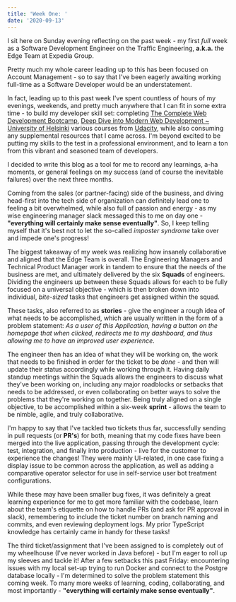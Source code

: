 ```yaml
---
title: 'Week One: '
date: '2020-09-13'
---
```


I sit here on Sunday evening reflecting on the past week - my first _full_ week as a Software Development Engineer on the Traffic Engineering, **a.k.a.** the Edge Team at Expedia Group. 

Pretty much my whole career leading up to this has been focused on Account Management - so to say that I've been eagerly awaiting working full-time as a Software Developer would be an understatement. 

In fact, leading up to this past week I've spent countless of hours of my evenings, weekends, and pretty much anywhere that I can fit in some extra time - to build my developer skill set: completing [The Complete Web Development Bootcamp](https://www.udemy.com/course/the-complete-web-development-bootcamp/learn/lecture/12385906#overview), [Deep Dive into Modern Web Development ~ University of Helsinki](https://fullstackopen.com/en/) various courses from [Udacity](https://www.udacity.com/), while also consuming any supplemental resources that I came across. I'm beyond excited to be putting my skills to the test in a professional environment, and to learn a ton from this vibrant and seasoned team of developers.

I decided to write this blog as a tool for me to record any learnings, a-ha moments, or general feelings on my success (and of course the inevitable failures) over the next three months. 

Coming from the sales (or partner-facing) side of the business, and diving head-first into the tech side of organization can definitely lead one to feeling a bit overwhelmed, while also full of passion and energy - as my wise engineering manager slack messaged this to me on day one - **"everything will certainly make sense eventually"**. So, I keep telling myself that it's best not to let the so-called _imposter syndrome_ take over and impede one's progress!

The biggest takeaway of my week was realizing how insanely collaborative and aligned that the Edge Team is overall. The Engineering Managers and Technical Product Manager work in tandem to ensure that the needs of the business are met, and ultimately delivered by the six **Squads** of engineers. Dividing the engineers up between these Squads allows for each to be fully focused on a universal objective - which is then broken down into individual, _bite-sized_ tasks that engineers get assigned within the squad. 

These tasks, also referred to as **stories** - give the engineer a rough idea of what needs to be accomplished, which are usually written in the form of a problem statement: _As a user of this Application, having a button on the homepage that when clicked, redirects me to my dashboard, and thus allowing me to have an improved user experience_.

The engineer then has an idea of what they will be working on, the work that needs to be finished in order for the ticket to be _done_ - and then will update their status accordingly while working through it. Having daily standup meetings within the Squads allows the engineers to discuss what they've been working on, including any major roadblocks or setbacks that needs to be addressed, or even collaborating on better ways to solve the problems that they're working on together. Being truly aligned on a single objective, to be accomplished within a six-week **sprint** - allows the team to be nimble, agile, and truly collaborative. 

I'm happy to say that I've tackled two tickets thus far, successfully sending in pull requests (or **PR's**) for both, meaning that my code fixes have been merged into the live application, passing through the development cycle: test, integration, and finally into production - live for the customer to experience the changes! They were mainly UI-related, in one case fixing a display issue to be common across the application, as well as adding a comparative operator selector for use in self-service user bot treatment configurations. 

While these may have been smaller bug fixes, it was definitely a great learning experience for me to get more familiar with the codebase, learn about the team's etiquette on how to handle PRs (and ask for PR approval in slack), remembering to include the ticket number on branch naming and commits, and even reviewing deployment logs. My prior TypeScript knowledge has certainly came in handy for these tasks! 

The third ticket/assignment that I've been assigned to is completely out of my wheelhouse (I've never worked in Java before) - but I'm eager to roll up my sleeves and tackle it! After a few setbacks this past Friday: encountering issues with my local set-up trying to run Docker and connect to the Postgre database locally - I'm determined to solve the problem statement this coming week. To many more weeks of learning, coding, collaborating, and most importantly - **"everything will certainly make sense eventually"**.